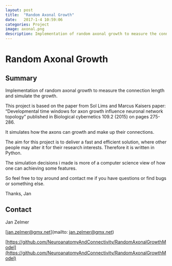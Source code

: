 ```yaml
---
layout: post
title:  "Random Axonal Growth"
date:   2017-1-4 10:59:06
categories: Project
image: axonal.png
description: Implementation of random axonal growth to measure the connection length and simulate the growth.
---
```

# Random Axonal Growth

## Summary
Implementation of random axonal growth to measure the connection length and simulate the growth.

This project is based on the paper from Sol Lims and Marcus Kaisers paper: “Developmental time windows for axon growth influence neuronal network topology” published in Biological cybernetics 109.2 (2015) on pages 275-286.

It simulates how the axons can growth and make up their connections.

The aim for this project is to deliver a fast and efficient solution, where other people may alter it for their research interests. Therefore it is written in Python.

The simulation decisions i made is more of a computer science view of how one can achieving some features.

So feel free to toy around and contact me if you have questions or find bugs or something else.

Thanks, Jan

## Contact
Jan Zelmer

[jan.zelmer@gmx.net](mailto: jan.zelmer@gmx.net)

[https://github.com/NeuroanatomyAndConnectivity/RandomAxonalGrowthModel](https://github.com/NeuroanatomyAndConnectivity/RandomAxonalGrowthModel)

